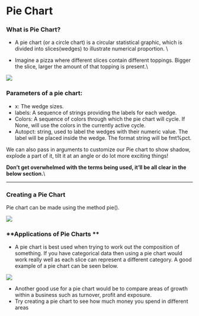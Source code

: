 # Pie Chart

### What is Pie Chart? 

* A pie chart (or a circle chart) is a circular statistical graphic, which is divided into slices(wedges) to illustrate numerical proportion. \

* Imagine a pizza where different slices contain different toppings. Bigger the slice, larger the amount of that topping is present.\


![](https://lh4.googleusercontent.com/sm2ckVwK61Az6kAJpFJjvUZTSfDGv1fslypfZOFKQPieFuZ8Pkpksx15tjkue0ktpdI3wnn8LW_rZQOP85QCS9JUSWE6kYrHzUA6zoCc6MSNrzkOeK6JkT0rZFiW3qQKSfZ5QGKGHr4=s0)

### **Parameters of a pie chart:**

* x: The wedge sizes.
* labels: A sequence of strings providing the labels for each wedge.
* Colors: A sequence of colors through which the pie chart will cycle. If None, will use the colors in the currently active cycle.
* Autopct: string, used to label the wedges with their numeric value. The label will be placed inside the wedge. The format string will be fmt%pct.

We can also pass in arguments to customize our Pie chart to show shadow, explode a part of it, tilt it at an angle or do lot more exciting things!

**Don’t get overwhelmed with the terms being used, it’ll be all clear in the below section.**\
****

### **Creating a Pie Chart**

Pie chart can be made using the method pie().

![](https://lh5.googleusercontent.com/NN1mssEXao\_2C53em1ClA_jhlgHXGfzfUcmtfPE4vLBUu6a1Fx4k1i0f1f8yyI2QlY8EHb3wzWcVWVgLIhCNzScWYYqohNBNvJZdFFdQajpsG7I2GjhHB0VLI1Ztucab7MRJaiH9Db4=s0)

### **Applications of Pie Charts **

* A pie chart is best used when trying to work out the composition of something. If you have categorical data then using a pie chart would work really well as each slice can represent a different category. A good example of a pie chart can be seen below.

![](https://lh6.googleusercontent.com/JYU2yCyKwxIyZVW7RNe-7Lk4BTX1cY0NrPulsGbIDozVhb-RXUQuYlsQV_qO54xjU4L4Hr7-fOqckKrROFFLIxG81fPTJHSl-69t_e\_-8ALt8NGbfMAwpetMUIZH1ReDQfyxrI1XLXs=s0)

* Another good use for a pie chart would be to compare areas of growth within a business such as turnover, profit and exposure.
* Try creating a pie chart to see how much money you spend in different areas
